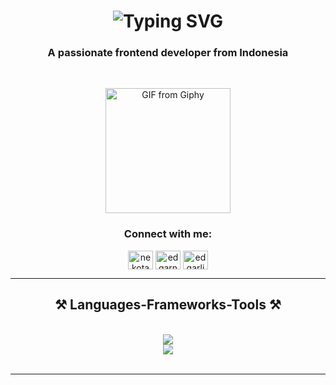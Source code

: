 <h1 align="center">
    <img src="https://readme-typing-svg.herokuapp.com?font=Fira+Code&weight=700&size=30&pause=1000&color=FFFFFF&width=435&lines=Hi+there++%F0%9F%91%8B;I'm+Edgar+Nadhif" alt="Typing SVG" />
</h1>

<h3 align="center">A passionate frontend developer from Indonesia </h3>

<br/>

<!-- Menggunakan <img> untuk menampilkan GIF -->
<p align="center">
    <img src="https://media.giphy.com/media/lJNoBCvQYp7nq/giphy.gif" width="200" height="200" alt="GIF from Giphy">
</p>

<h3 align="center">Connect with me:</h3>
<p align="center">
<a href="https://twitter.com/nekotamago__" target="blank"><img align="center" src="https://raw.githubusercontent.com/rahuldkjain/github-profile-readme-generator/master/src/images/icons/Social/twitter.svg" alt="nekotamago__" height="30" width="40" /></a>
<a href="https://instagram.com/edgarndf" target="blank"><img align="center" src="https://raw.githubusercontent.com/rahuldkjain/github-profile-readme-generator/master/src/images/icons/Social/instagram.svg" alt="edgarndf" height="30" width="40" /></a>
<a href="https://fb.com/edgarnadhif" target="blank"><img align="center" src="https://raw.githubusercontent.com/rahuldkjain/github-profile-readme-generator/master/src/images/icons/Social/facebook.svg" alt="edgarliverpudlian" height="30" width="40" /></a>
</p>

<hr/>

<h2 align="center">⚒️ Languages-Frameworks-Tools ⚒️</h2>
<br/>
<div align="center">
    <img src="https://skillicons.dev/icons?i=bootstrap,html,css,vscode,github,figma,tailwind,git,"/><br>
    <img src="https://skillicons.dev/icons?i=python,javascript,cpp,mysql,php,flutter" /><br>
</div>

<br/>
<hr/>
